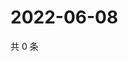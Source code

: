 # 2022-06-08

共 0 条

<!-- BEGIN WEIBO -->
<!-- 最后更新时间 Wed Jun 08 2022 01:20:16 GMT+0800 (China Standard Time) -->

<!-- END WEIBO -->
